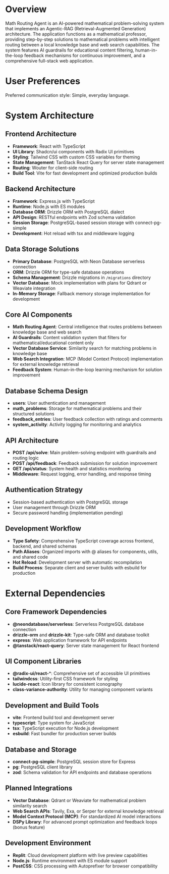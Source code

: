 # Overview

Math Routing Agent is an AI-powered mathematical problem-solving system that implements an Agentic-RAG (Retrieval-Augmented Generation) architecture. The application functions as a mathematical professor, providing step-by-step solutions to mathematical problems with intelligent routing between a local knowledge base and web search capabilities. The system features AI guardrails for educational content filtering, human-in-the-loop feedback mechanisms for continuous improvement, and a comprehensive full-stack web application.

# User Preferences

Preferred communication style: Simple, everyday language.

# System Architecture

## Frontend Architecture
- **Framework**: React with TypeScript
- **UI Library**: Shadcn/ui components with Radix UI primitives
- **Styling**: Tailwind CSS with custom CSS variables for theming
- **State Management**: TanStack React Query for server state management
- **Routing**: Wouter for client-side routing
- **Build Tool**: Vite for fast development and optimized production builds

## Backend Architecture
- **Framework**: Express.js with TypeScript
- **Runtime**: Node.js with ES modules
- **Database ORM**: Drizzle ORM with PostgreSQL dialect
- **API Design**: RESTful endpoints with Zod schema validation
- **Session Storage**: PostgreSQL-based session storage with connect-pg-simple
- **Development**: Hot reload with tsx and middleware logging

## Data Storage Solutions
- **Primary Database**: PostgreSQL with Neon Database serverless connection
- **ORM**: Drizzle ORM for type-safe database operations
- **Schema Management**: Drizzle migrations in `/migrations` directory
- **Vector Database**: Mock implementation with plans for Qdrant or Weaviate integration
- **In-Memory Storage**: Fallback memory storage implementation for development

## Core AI Components
- **Math Routing Agent**: Central intelligence that routes problems between knowledge base and web search
- **AI Guardrails**: Content validation system that filters for mathematical/educational content only
- **Vector Database Service**: Similarity search for matching problems in knowledge base
- **Web Search Integration**: MCP (Model Context Protocol) implementation for external knowledge retrieval
- **Feedback System**: Human-in-the-loop learning mechanism for solution improvement

## Database Schema Design
- **users**: User authentication and management
- **math_problems**: Storage for mathematical problems and their structured solutions
- **feedback_entries**: User feedback collection with ratings and comments
- **system_activity**: Activity logging for monitoring and analytics

## API Architecture
- **POST /api/solve**: Main problem-solving endpoint with guardrails and routing logic
- **POST /api/feedback**: Feedback submission for solution improvement
- **GET /api/status**: System health and statistics monitoring
- **Middleware**: Request logging, error handling, and response timing

## Authentication Strategy
- Session-based authentication with PostgreSQL storage
- User management through Drizzle ORM
- Secure password handling (implementation pending)

## Development Workflow
- **Type Safety**: Comprehensive TypeScript coverage across frontend, backend, and shared schemas
- **Path Aliases**: Organized imports with @ aliases for components, utils, and shared code
- **Hot Reload**: Development server with automatic recompilation
- **Build Process**: Separate client and server builds with esbuild for production

# External Dependencies

## Core Framework Dependencies
- **@neondatabase/serverless**: Serverless PostgreSQL database connection
- **drizzle-orm** and **drizzle-kit**: Type-safe ORM and database toolkit
- **express**: Web application framework for API endpoints
- **@tanstack/react-query**: Server state management for React frontend

## UI Component Libraries
- **@radix-ui/react-***: Comprehensive set of accessible UI primitives
- **tailwindcss**: Utility-first CSS framework for styling
- **lucide-react**: Icon library for consistent iconography
- **class-variance-authority**: Utility for managing component variants

## Development and Build Tools
- **vite**: Frontend build tool and development server
- **typescript**: Type system for JavaScript
- **tsx**: TypeScript execution for Node.js development
- **esbuild**: Fast bundler for production server builds

## Database and Storage
- **connect-pg-simple**: PostgreSQL session store for Express
- **pg**: PostgreSQL client library
- **zod**: Schema validation for API endpoints and database operations

## Planned Integrations
- **Vector Database**: Qdrant or Weaviate for mathematical problem similarity search
- **Web Search APIs**: Tavily, Exa, or Serper for external knowledge retrieval
- **Model Context Protocol (MCP)**: For standardized AI model interactions
- **DSPy Library**: For advanced prompt optimization and feedback loops (bonus feature)

## Development Environment
- **Replit**: Cloud development platform with live preview capabilities
- **Node.js**: Runtime environment with ES module support
- **PostCSS**: CSS processing with Autoprefixer for browser compatibility